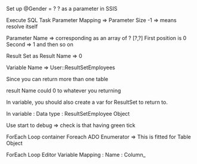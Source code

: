 

Set up @Gender = ? 
? as a parameter in SSIS 


Execute SQL Task
Parameter Mapping => Parameter Size -1 => means resolve itself


Parameter Name  => corresponding as an array of ?  [?,?]
First position is 0
Second => 1 
and then so on 


Result Set as
Result Name => 
    0

Variable Name => 
    User::ResultSetEmployees

Since you can return more than one table 

result Name could 0 to whatever you returning

In variable, you should also create a var for ResultSet to return to.

In variable :           Data type :
ResultSetEmployee       Object          


Use start to debug => check is that having green tick



ForEach Loop container
    Foreach ADO Enumerator  => This is fitted for Table Object


ForEach Loop  Editor
    Variable Mapping :
     <!--predix as column  -->
        Name : Column_

